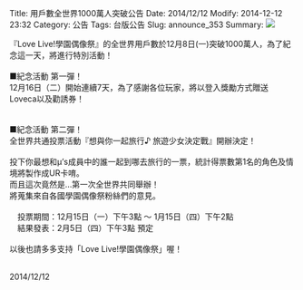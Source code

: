 Title: 用戶數全世界1000萬人突破公告
Date: 2014/12/12
Modify: 2014-12-12 23:32
Category: 公告
Tags: 台版公告
Slug: announce_353
Summary: <img src="http://seudo.github.io/llsif_tw/images/LL-2014-1000.png"> 

<div class="content_news">
<div class="note">
<p>
『Love Live!學園偶像祭』的全世界用戶數於12月8日(一)突破1000萬人，為了紀念這一天，將進行特別活動！<br />
<br />
■紀念活動 第一彈！<br />
12月16日（二）開始連續7天，為了感謝各位玩家，將以登入獎勵方式贈送Loveca以及勸誘券！<br />
<br />
<br />
■紀念活動 第二彈！<br />
全世界共通投票活動『想與你一起旅行♪ 旅遊少女決定戰』開辦決定！<br />
<br />
投下你最想和μ’s成員中的誰一起到哪去旅行的一票，統計得票數第1名的角色及情境將製作成UR卡唷。<br />
而且這次竟然是…第一次全世界共同舉辦！<br />
將蒐集來自各國學園偶像祭粉絲們的意見。<br />
<br />
　投票期間：12月15日（一）下午3點 ～ 1月15日（四）下午2點<br />
　結果發表：2月5日（四）下午3點 預定<br />
<br />
以後也請多多支持「Love Live!學園偶像祭」喔！<br />
<br />
</p>
		2014/12/12
		         
</div>
</div>
